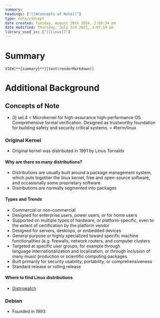 ```yaml
---
summary: 
headings: ["[[#Concepts of Note]]"]
type: note/concept
date created: Tuesday, August 20th 2024, 2:05:34 pm
date modified: Thursday, July 3rd 2025, 3:07:14 pm
library_used_in: ["[[Linux]]"]
---
```


# Summary
`VIEW[**{summary}**][text(renderMarkdown)]`

# Additional Background
## Concepts of Note
- [I] seL4 = Microkernel for high-assurance high-performance OS. Comprehensive formal verification. Designed as trustworthy foundation for building safety and security critical systems. = #term/linux 

### Original Kernel
- Original kernel was distributed in 1991 by Linus Torvalds

#### Why are there so many distributions?
- Distributions are usually built around a package management system, which puts together the linux kernel, free and open-source software, and occasionally some proprietary software.
- Distributions are normally segmented into packages

#### Types and Trends
- Commercial or non-commercial
- Designed for enterprise users, power users, or for home users
- Supported on multiple types of hardware, or platform-specific, even to the extent of certification by the platform vendor
- Designed for servers, desktops, or embedded devices
- General purpose or highly specialized toward specific machine functionalities (e.g. firewalls, network routers, and computer clusters
- Targeted at specific user groups, for example through language internationalization and localization, or through inclusion of many music production or scientific computing packages
- Built primarily for security usability, portability, or comprehensiveness
- Standard release or rolling release

#### Where to find Linux distributions
- [Distrowatch](https://distrowatch.com/) 

### Debian
- Founded in 1993

